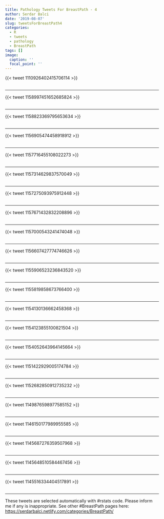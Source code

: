 ```yaml
---
title: Pathology Tweets For BreastPath - 4
author: Serdar Balci
date: '2019-08-07'
slug: tweetsForBreastPath4
categories:
  - R
  - tweets
  - pathology
  - BreastPath
tags: []
image:
  caption: ''
  focal_point: ''
---
```



{{< tweet 1110926402415706114 >}}
<br>
<br>
<hr>
{{< tweet 1158997451652685824 >}}
<br>
<br>
<hr>
{{< tweet 1158823369795653634 >}}
<br>
<br>
<hr>
{{< tweet 1156905474458918912 >}}
<br>
<br>
<hr>
{{< tweet 1157716455108022273 >}}
<br>
<br>
<hr>
{{< tweet 1157314629837570049 >}}
<br>
<br>
<hr>
{{< tweet 1157275093975912448 >}}
<br>
<br>
<hr>
{{< tweet 1157671432832208896 >}}
<br>
<br>
<hr>
{{< tweet 1157000543241474048 >}}
<br>
<br>
<hr>
{{< tweet 1156607427774746626 >}}
<br>
<br>
<hr>
{{< tweet 1155906523236843520 >}}
<br>
<br>
<hr>
{{< tweet 1155819858673766400 >}}
<br>
<br>
<hr>
{{< tweet 1154130136662458368 >}}
<br>
<br>
<hr>
{{< tweet 1154123855100821504 >}}
<br>
<br>
<hr>
{{< tweet 1154052643964145664 >}}
<br>
<br>
<hr>
{{< tweet 1151422929005174784 >}}
<br>
<br>
<hr>
{{< tweet 1152682850912735232 >}}
<br>
<br>
<hr>
{{< tweet 1149876598977585152 >}}
<br>
<br>
<hr>
{{< tweet 1146150177989955585 >}}
<br>
<br>
<hr>
{{< tweet 1145687276359507968 >}}
<br>
<br>
<hr>
{{< tweet 1145648510584467456 >}}
<br>
<br>
<hr>
{{< tweet 1145516334404517891 >}}
<br>
<br>
<hr>


These tweets are selected automatically with #rstats code. Please inform me if any is inappropriate.
See other #BreastPath pages here: https://serdarbalci.netlify.com/categories/BreastPath/
